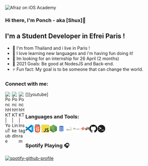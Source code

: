 ![Afraz on iOS Academy](https://raw.githubusercontent.com/PonchHKT/PonchHKT/header.png)

### Hi there, I'm Ponch - aka [Shux]👋

## I'm a Student Developer in Efrei Paris !

- 🔭 I'm from Thailand and i live in Paris !
- 🌱 I love learning new languages and i'm  having fun doing it!
- 👯 Im looking for an internship for 26 April (2 months)
- 🥅 2021 Goals: Be good at NodesJS and Back-end.
- ⚡ Fun fact: My goal is to be someone that can change the world.

### Connect with me:

[<img align="left" alt="PonchHKT | YouTube" width="22px" color="blue" src="https://cdn.jsdelivr.net/npm/simple-icons@v3/icons/youtube.svg" />][youtube]
[<img align="left" alt="PonchHKT | LinkedIn" width="22px" src="https://cdn.jsdelivr.net/npm/simple-icons@v3/icons/linkedin.svg" />][linkedin]
[<img align="left" alt="PonchHKT | Instagram" width="22px" src="https://cdn.jsdelivr.net/npm/simple-icons@v3/icons/instagram.svg" />][instagram]

<br />

### Languages and Tools:

<img align="left" alt="Visual Studio Code" width="26px" color="blue" src="https://raw.githubusercontent.com/github/explore/80688e429a7d4ef2fca1e82350fe8e3517d3494d/topics/visual-studio-code/visual-studio-code.png" />
<img align="left" alt="HTML5" width="26px" src="https://raw.githubusercontent.com/github/explore/80688e429a7d4ef2fca1e82350fe8e3517d3494d/topics/html/html.png" />
<img align="left" alt="JavaScript" width="26px" src="https://raw.githubusercontent.com/github/explore/80688e429a7d4ef2fca1e82350fe8e3517d3494d/topics/javascript/javascript.png" />
<img align="left" alt="Node.js" width="26px" src="https://raw.githubusercontent.com/github/explore/80688e429a7d4ef2fca1e82350fe8e3517d3494d/topics/nodejs/nodejs.png" />
<img align="left" alt="SQL" width="26px" src="https://raw.githubusercontent.com/github/explore/80688e429a7d4ef2fca1e82350fe8e3517d3494d/topics/sql/sql.png" />
<img align="left" alt="MySQL" width="26px" src="https://raw.githubusercontent.com/github/explore/80688e429a7d4ef2fca1e82350fe8e3517d3494d/topics/mysql/mysql.png" />
<img align="left" alt="MongoDB" width="26px" src="https://raw.githubusercontent.com/github/explore/80688e429a7d4ef2fca1e82350fe8e3517d3494d/topics/mongodb/mongodb.png" />
<img align="left" alt="Git" width="26px" src="https://raw.githubusercontent.com/github/explore/80688e429a7d4ef2fca1e82350fe8e3517d3494d/topics/git/git.png" />
<img align="left" alt="GitHub" width="26px" src="https://raw.githubusercontent.com/github/explore/78df643247d429f6cc873026c0622819ad797942/topics/github/github.png" />
<img align="left" alt="Terminal" width="26px" src="https://raw.githubusercontent.com/github/explore/80688e429a7d4ef2fca1e82350fe8e3517d3494d/topics/terminal/terminal.png" />

<br />
<br />

[instagram]: https://instagram.com/ponchhkt
[linkedin]: https://www.linkedin.com/in/pornchai-chanaloet-575a631bb/

### Spotify Playing 🎧

[![spotify-github-profile](https://spotify-github-profile.vercel.app/api/view?uid=31skunci24rtoax4gnarchw5idtq&cover_image=true&theme=default&bar_color=23b81e&bar_color_cover=true)](https://github.com/kittinan/spotify-github-profile)
